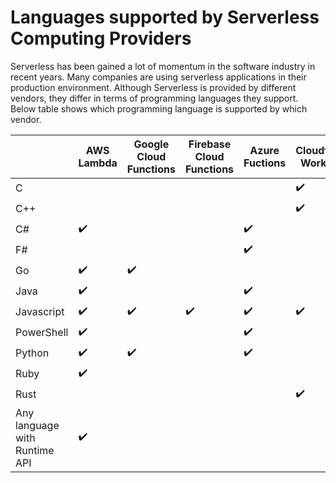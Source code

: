 # Languages supported by Serverless Computing Providers
Serverless has been gained a lot of momentum in the software industry in recent years. Many companies are using serverless applications in their production environment. Although Serverless is provided by different vendors, they differ in terms of programming languages they support. Below table shows which programming language is supported by which vendor.

| | AWS Lambda | Google Cloud Functions | Firebase Cloud Functions | Azure Fuctions | Cloudflare Workers |
| --- | --- | --- | --- | --- | --- |
| C |  |  |  |  | ✔️ |
| C++ |  |  |  |  | ✔️ |
| C# | ✔️ |  |  | ✔️ |  |
| F# |  |  |  | ✔️ |  |
| Go | ✔️ | ✔️ |  |  |  |
| Java | ✔️ |  |  | ✔️ |  |
| Javascript | ✔️ | ✔️ | ✔️ | ✔️ | ✔️ |
| PowerShell | ✔️ |  |  | ✔️ |  |
| Python | ✔️ | ✔️ |  | ✔️ |  |
| Ruby | ✔️ |  |  |  |  |
| Rust |  |  |  |  | ✔️ |
| Any language with Runtime API | ✔️ |  |  |  |  |
